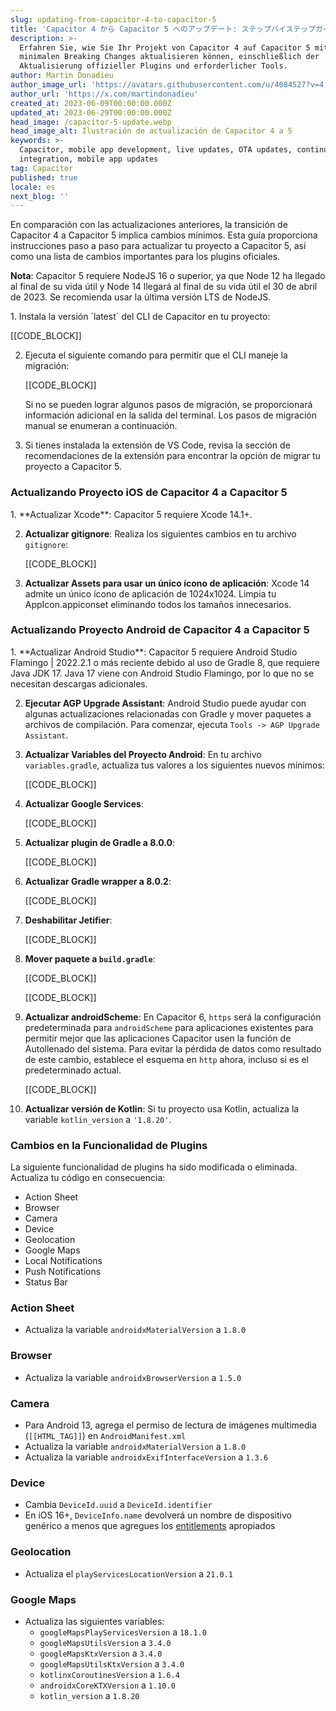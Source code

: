 ```yaml
---
slug: updating-from-capacitor-4-to-capacitor-5
title: 'Capacitor 4 から Capacitor 5 へのアップデート: ステップバイステップガイド'
description: >-
  Erfahren Sie, wie Sie Ihr Projekt von Capacitor 4 auf Capacitor 5 mit
  minimalen Breaking Changes aktualisieren können, einschließlich der
  Aktualisierung offizieller Plugins und erforderlicher Tools.
author: Martin Donadieu
author_image_url: 'https://avatars.githubusercontent.com/u/4084527?v=4'
author_url: 'https://x.com/martindonadieu'
created_at: 2023-06-09T00:00:00.000Z
updated_at: 2023-06-29T00:00:00.000Z
head_image: /capacitor-5-update.webp
head_image_alt: Ilustración de actualización de Capacitor 4 a 5
keywords: >-
  Capacitor, mobile app development, live updates, OTA updates, continuous
  integration, mobile app updates
tag: Capacitor
published: true
locale: es
next_blog: ''
---
```


En comparación con las actualizaciones anteriores, la transición de Capacitor 4 a Capacitor 5 implica cambios mínimos. Esta guía proporciona instrucciones paso a paso para actualizar tu proyecto a Capacitor 5, así como una lista de cambios importantes para los plugins oficiales.

**Nota**: Capacitor 5 requiere NodeJS 16 o superior, ya que Node 12 ha llegado al final de su vida útil y Node 14 llegará al final de su vida útil el 30 de abril de 2023. Se recomienda usar la última versión LTS de NodeJS.

<Steps>
1. Instala la versión `latest` del CLI de Capacitor en tu proyecto:

   [[CODE_BLOCK]]

2. Ejecuta el siguiente comando para permitir que el CLI maneje la migración:

   [[CODE_BLOCK]]

   Si no se pueden lograr algunos pasos de migración, se proporcionará información adicional en la salida del terminal. Los pasos de migración manual se enumeran a continuación.

3. Si tienes instalada la extensión de VS Code, revisa la sección de recomendaciones de la extensión para encontrar la opción de migrar tu proyecto a Capacitor 5.
</Steps>

### Actualizando Proyecto iOS de Capacitor 4 a Capacitor 5

<Steps>
1. **Actualizar Xcode**: Capacitor 5 requiere Xcode 14.1+.

2. **Actualizar gitignore**: Realiza los siguientes cambios en tu archivo `gitignore`:

   [[CODE_BLOCK]]

3. **Actualizar Assets para usar un único ícono de aplicación**: Xcode 14 admite un único ícono de aplicación de 1024x1024. Limpia tu AppIcon.appiconset eliminando todos los tamaños innecesarios.
</Steps>

### Actualizando Proyecto Android de Capacitor 4 a Capacitor 5

<Steps>
1. **Actualizar Android Studio**: Capacitor 5 requiere Android Studio Flamingo | 2022.2.1 o más reciente debido al uso de Gradle 8, que requiere Java JDK 17. Java 17 viene con Android Studio Flamingo, por lo que no se necesitan descargas adicionales.

2. **Ejecutar AGP Upgrade Assistant**: Android Studio puede ayudar con algunas actualizaciones relacionadas con Gradle y mover paquetes a archivos de compilación. Para comenzar, ejecuta `Tools -> AGP Upgrade Assistant`.

3. **Actualizar Variables del Proyecto Android**: En tu archivo `variables.gradle`, actualiza tus valores a los siguientes nuevos mínimos:

   [[CODE_BLOCK]]

4. **Actualizar Google Services**:

   [[CODE_BLOCK]]

5. **Actualizar plugin de Gradle a 8.0.0**:

   [[CODE_BLOCK]]

6. **Actualizar Gradle wrapper a 8.0.2**:

   [[CODE_BLOCK]]

7. **Deshabilitar Jetifier**:

   [[CODE_BLOCK]]

8. **Mover paquete a `build.gradle`**:

   [[CODE_BLOCK]]

   [[CODE_BLOCK]]

9. **Actualizar androidScheme**: En Capacitor 6, `https` será la configuración predeterminada para `androidScheme` para aplicaciones existentes para permitir mejor que las aplicaciones Capacitor usen la función de Autollenado del sistema. Para evitar la pérdida de datos como resultado de este cambio, establece el esquema en `http` ahora, incluso si es el predeterminado actual.

   [[CODE_BLOCK]]

10. **Actualizar versión de Kotlin**: Si tu proyecto usa Kotlin, actualiza la variable `kotlin_version` a `'1.8.20'`.
</Steps>

### Cambios en la Funcionalidad de Plugins

La siguiente funcionalidad de plugins ha sido modificada o eliminada. Actualiza tu código en consecuencia:

- Action Sheet
- Browser
- Camera
- Device
- Geolocation
- Google Maps
- Local Notifications
- Push Notifications
- Status Bar

### Action Sheet

- Actualiza la variable `androidxMaterialVersion` a `1.8.0`

### Browser

- Actualiza la variable `androidxBrowserVersion` a `1.5.0`

### Camera

- Para Android 13, agrega el permiso de lectura de imágenes multimedia (`[[HTML_TAG]]`) en `AndroidManifest.xml`
- Actualiza la variable `androidxMaterialVersion` a `1.8.0`
- Actualiza la variable `androidxExifInterfaceVersion` a `1.3.6`

### Device

- Cambia `DeviceId.uuid` a `DeviceId.identifier`
- En iOS 16+, `DeviceInfo.name` devolverá un nombre de dispositivo genérico a menos que agregues los [entitlements](https://developer.apple.com/documentation/bundleresources/entitlements/com.apple.developer.device-information.user-assigned-device-name/) apropiados

### Geolocation

- Actualiza el `playServicesLocationVersion` a `21.0.1`

### Google Maps

- Actualiza las siguientes variables:
  - `googleMapsPlayServicesVersion` a `18.1.0`
  - `googleMapsUtilsVersion` a `3.4.0`
  - `googleMapsKtxVersion` a `3.4.0`
  - `googleMapsUtilsKtxVersion` a `3.4.0`
  - `kotlinxCoroutinesVersion` a `1.6.4`
  - `androidxCoreKTXVersion` a `1.10.0`
  - `kotlin_version` a `1.8.20`